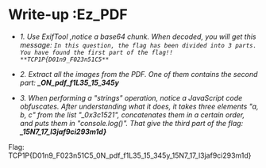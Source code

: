 # Write-up :Ez_PDF
* *1. Use ExifTool ,notice a base64 chunk. When decoded, you will get this message: `In this question, the flag has been divided into 3 parts. You have found the first part of the flag!! **TCP1P{D01n9_F023n51C5**`*

* *2. Extract all the images from the PDF. One of them contains the second part: **_ON_pdf_f1L35_15_345y***

* *3. When performing a "strings" operation, notice a JavaScript code obfuscates. After understanding what it does, it takes three elements "a, b, c" from the list "_0x3c1521", concatenates them in a certain order, and puts them in "console.log()". That give the third part of the flag: **_15N7_17_l3jaf9ci293m1d}***

Flag: TCP1P{D01n9_F023n51C5_0N_pdf_f1L35_15_345y_15N7_17_l3jaf9ci293m1d}

